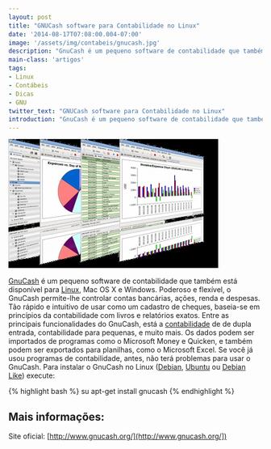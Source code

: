 ```yaml
---
layout: post
title: "GNUCash software para Contabilidade no Linux"
date: '2014-08-17T07:08:00.004-07:00'
image: '/assets/img/contabeis/gnucash.jpg'
description: "GnuCash é um pequeno software de contabilidade que também está disponível para Linux, Mac OS X e Windows."
main-class: 'artigos'
tags:
- Linux
- Contábeis
- Dicas
- GNU
twitter_text: "GNUCash software para Contabilidade no Linux"
introduction: "GnuCash é um pequeno software de contabilidade que também está disponível para Linux, Mac OS X e Windows."
---
```


![Blog Linux](/assets/img/contabeis/gnucash.jpg "GNUCash")

[GnuCash](http://www.gnucash.org/) é um pequeno software de contabilidade que também está disponível para [Linux](http://www.terminalroot.com.br/tags#linux), Mac OS X e Windows. Poderoso e flexível, o GnuCash permite-lhe controlar contas bancárias, ações, renda e despesas. Tão rápido e intuitivo de usar como um cadastro de cheques, baseia-se em princípios da contabilidade com livros e relatórios exatos. Entre as principais funcionalidades do GnuCash, está a [contabilidade](http://www.terminalroot.com.br/tags#contabeis) de de dupla entrada, contabilidade para pequenas, e muito mais. Os dados podem ser importados de programas como o Microsoft Money e Quicken, e também podem ser exportados para planilhas, como o Microsoft Excel. Se você já usou programas de contabilidade, antes, não terá problemas para usar o GnuCash.
Para instalar o GnuCash no Linux ([Debian](http://www.terminalroot.com.br/tags#debian), [Ubuntu](http://www.terminalroot.com.br/tags#ubuntu) ou [Debian Like](http://www.terminalroot.com.br/tags#debian-like)) execute:

{% highlight bash %}
su
apt-get install gnucash
{% endhighlight %}

## Mais informações:

Site oficial: [http://www.gnucash.org/](http://www.gnucash.org/])



<script async src="https://pagead2.googlesyndication.com/pagead/js/adsbygoogle.js"></script>

<!-- Informat -->
<ins class="adsbygoogle"
 style="display:block"
 data-ad-client="ca-pub-2838251107855362"
 data-ad-slot="2327980059"
 data-ad-format="auto"
 data-full-width-responsive="true"></ins>

<script>
(adsbygoogle = window.adsbygoogle || []).push({});
</script>

